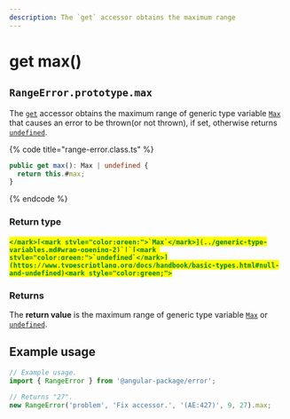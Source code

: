 ```yaml
---
description: The `get` accessor obtains the maximum range
---
```


# get max()

## `RangeError.prototype.max`

The [`get`](https://developer.mozilla.org/en-US/docs/Web/JavaScript/Reference/Functions/get) accessor obtains the maximum range of generic type variable [`Max`](../generic-type-variables.md#wrap-opening-2) that causes an error to be thrown(or not thrown), if set, otherwise returns [`undefined`](https://developer.mozilla.org/en-US/docs/Web/JavaScript/Reference/Global\_Objects/undefined).

{% code title="range-error.class.ts" %}
```typescript
public get max(): Max | undefined {
  return this.#max;
}
```
{% endcode %}

### Return type

#### <mark style="color:green;">``</mark>[<mark style="color:green;">`Max`</mark>](../generic-type-variables.md#wrap-opening-2)`|`[<mark style="color:green;">`undefined`</mark>](https://www.typescriptlang.org/docs/handbook/basic-types.html#null-and-undefined)<mark style="color:green;">``</mark>

### Returns

The **return value** is the maximum range of generic type variable [`Max`](../generic-type-variables.md#wrap-opening-2) or [`undefined`](https://developer.mozilla.org/en-US/docs/Web/JavaScript/Reference/Global\_Objects/undefined).

## Example usage

```typescript
// Example usage.
import { RangeError } from '@angular-package/error';

// Returns "27".
new RangeError('problem', 'Fix accessor.', '(AE:427)', 9, 27).max;
```
